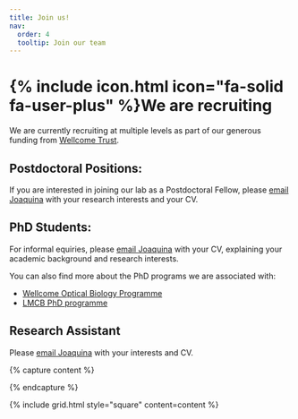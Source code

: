```yaml
---
title: Join us!
nav:
  order: 4
  tooltip: Join our team
---
```


# {% include icon.html icon="fa-solid fa-user-plus" %}We are recruiting

We are currently recruiting at multiple levels as part of our generous funding from [Wellcome Trust](https://wellcome.org/grant-funding/schemes/career-development-awards). 

## Postdoctoral Positions:

If you are interested in joining our lab as a Postdoctoral Fellow, please [email Joaquina](/contact) with your research interests and your CV.

## PhD Students:

For informal equiries, please [email Joaquina](/contact) with your CV, explaining your academic background and research interests.

You can also find more about the PhD programs we are associated with: 
- [Wellcome Optical Biology Programme](https://opticalbiology.org/)
- [LMCB PhD programme](https://www.ucl.ac.uk/lmcb/mcb-phd-programme)

## Research Assistant

Please [email Joaquina](/contact) with your interests and CV. 

{% capture content %}

{% endcapture %}

{% include grid.html style="square" content=content %}
